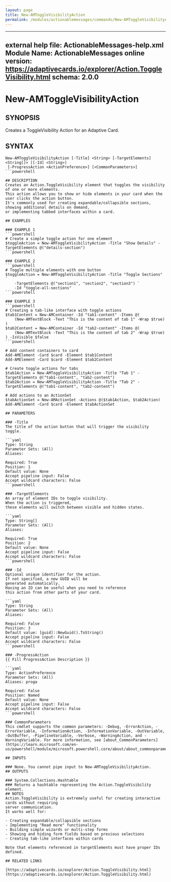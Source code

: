 ```yaml
---
layout: page
title: New-AMToggleVisibilityAction
permalink: /modules/actionablemessages/commands/New-AMToggleVisibilityAction/
---
```


---
external help file: ActionableMessages-help.xml
Module Name: ActionableMessages
online version: https://adaptivecards.io/explorer/Action.ToggleVisibility.html
schema: 2.0.0
---

# New-AMToggleVisibilityAction

## SYNOPSIS
Creates a ToggleVisibility Action for an Adaptive Card.

## SYNTAX

```
New-AMToggleVisibilityAction [-Title] <String> [-TargetElements] <String[]> [[-Id] <String>]
 [-ProgressAction <ActionPreference>] [<CommonParameters>]
```powershell

## DESCRIPTION
Creates an Action.ToggleVisibility element that toggles the visibility of one or more elements.
This action allows you to show or hide elements in your card when the user clicks the action button.
It's commonly used for creating expandable/collapsible sections, showing additional details on demand,
or implementing tabbed interfaces within a card.

## EXAMPLES

### EXAMPLE 1
```powershell
# Create a simple toggle action for one element
$toggleAction = New-AMToggleVisibilityAction -Title "Show Details" -TargetElements @("details-section")
```powershell

### EXAMPLE 2
```powershell
# Toggle multiple elements with one button
$toggleAction = New-AMToggleVisibilityAction -Title "Toggle Sections" `
    -TargetElements @("section1", "section2", "section3") `
    -Id "toggle-all-sections"
```powershell

### EXAMPLE 3
```powershell
# Creating a tab-like interface with toggle actions
$tab1Content = New-AMContainer -Id "tab1-content" -Items @(
    (New-AMTextBlock -Text "This is the content of tab 1" -Wrap $true)
)
$tab2Content = New-AMContainer -Id "tab2-content" -Items @(
    (New-AMTextBlock -Text "This is the content of tab 2" -Wrap $true)
) -IsVisible $false
```powershell

# Add content containers to card
Add-AMElement -Card $card -Element $tab1Content
Add-AMElement -Card $card -Element $tab2Content

# Create toggle actions for tabs
$tab1Action = New-AMToggleVisibilityAction -Title "Tab 1" -TargetElements @("tab1-content", "tab2-content")
$tab2Action = New-AMToggleVisibilityAction -Title "Tab 2" -TargetElements @("tab1-content", "tab2-content")

# Add actions to an ActionSet
$tabActionSet = New-AMActionSet -Actions @($tab1Action, $tab2Action)
Add-AMElement -Card $card -Element $tabActionSet

## PARAMETERS

### -Title
The title of the action button that will trigger the visibility toggle.

```yaml
Type: String
Parameter Sets: (All)
Aliases:

Required: True
Position: 1
Default value: None
Accept pipeline input: False
Accept wildcard characters: False
```powershell

### -TargetElements
An array of element IDs to toggle visibility.
When the action is triggered,
these elements will switch between visible and hidden states.

```yaml
Type: String[]
Parameter Sets: (All)
Aliases:

Required: True
Position: 2
Default value: None
Accept pipeline input: False
Accept wildcard characters: False
```powershell

### -Id
Optional unique identifier for the action.
If not specified, a new GUID will be
generated automatically.
Having an ID can be useful when you need to reference
this action from other parts of your card.

```yaml
Type: String
Parameter Sets: (All)
Aliases:

Required: False
Position: 3
Default value: [guid]::NewGuid().ToString()
Accept pipeline input: False
Accept wildcard characters: False
```powershell

### -ProgressAction
{{ Fill ProgressAction Description }}

```yaml
Type: ActionPreference
Parameter Sets: (All)
Aliases: proga

Required: False
Position: Named
Default value: None
Accept pipeline input: False
Accept wildcard characters: False
```powershell

### CommonParameters
This cmdlet supports the common parameters: -Debug, -ErrorAction, -ErrorVariable, -InformationAction, -InformationVariable, -OutVariable, -OutBuffer, -PipelineVariable, -Verbose, -WarningAction, and -WarningVariable. For more information, see [about_CommonParameters](https://learn.microsoft.com/en-us/powershell/module/microsoft.powershell.core/about/about_commonparameters).

## INPUTS

### None. You cannot pipe input to New-AMToggleVisibilityAction.
## OUTPUTS

### System.Collections.Hashtable
### Returns a hashtable representing the Action.ToggleVisibility element.
## NOTES
Action.ToggleVisibility is extremely useful for creating interactive cards without requiring
server communication.
It works well for:

- Creating expandable/collapsible sections
- Implementing "Read more" functionality
- Building simple wizards or multi-step forms
- Showing and hiding form fields based on previous selections
- Creating tab-like interfaces within cards

Note that elements referenced in targetElements must have proper IDs defined.

## RELATED LINKS

[https://adaptivecards.io/explorer/Action.ToggleVisibility.html](https://adaptivecards.io/explorer/Action.ToggleVisibility.html)


